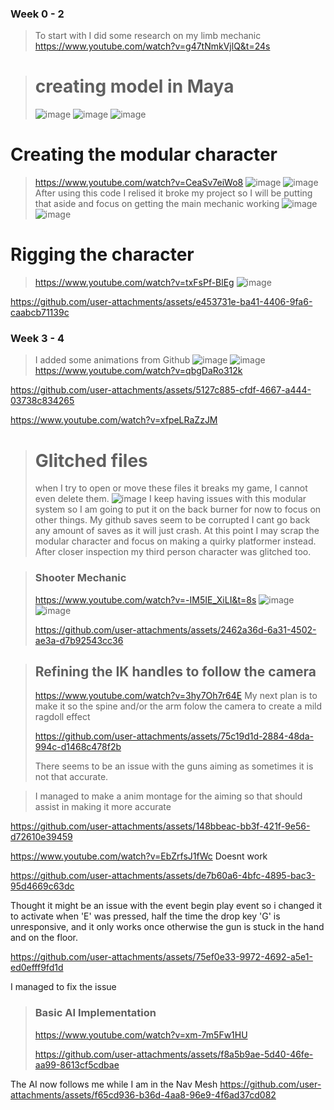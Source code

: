 ### Week 0 - 2
> To start with I did some research on my limb mechanic  
https://www.youtube.com/watch?v=g47tNmkVjlQ&t=24s

> # creating model in Maya
> ![image](https://github.com/user-attachments/assets/222f41dc-69d2-47ef-be7d-25dfd8efda73)
![image](https://github.com/user-attachments/assets/ab779f1d-27fe-40a2-8040-4fdeee6c0635)
![image](https://github.com/user-attachments/assets/80272e56-099b-4c4a-90f3-524068e2050d)

# Creating the modular character
> https://www.youtube.com/watch?v=CeaSv7eiWo8
> ![image](https://github.com/user-attachments/assets/ecb826b9-ca7c-480a-bd6e-a5cc14161d42)
![image](https://github.com/user-attachments/assets/ede6aba1-b19f-4092-9dd1-c490dd7e70ef)
After using this code I relised it broke my project so I will be putting that aside and focus on getting the main mechanic working
> ![image](https://github.com/user-attachments/assets/ce7003c5-7052-4820-995d-458d69e60f3b)
![image](https://github.com/user-attachments/assets/07d18dc4-16f4-467d-aef2-0df9711cba98)

# Rigging the character
> https://www.youtube.com/watch?v=txFsPf-BlEg
![image](https://github.com/user-attachments/assets/ea432f04-0668-4ac9-bedf-bc7e36472f2d)
> 
https://github.com/user-attachments/assets/e453731e-ba41-4406-9fa6-caabcb71139c

### Week 3 - 4
> I added some animations from Github
> ![image](https://github.com/user-attachments/assets/d5a14f3b-69cb-4b4a-8dc5-e68e32742e12)
>![image](https://github.com/user-attachments/assets/af28787c-3498-4006-bfbc-a3349d794400)
https://www.youtube.com/watch?v=qbgDaRo312k
> 
https://github.com/user-attachments/assets/5127c885-cfdf-4667-a444-03738c834265

https://www.youtube.com/watch?v=xfpeLRaZzJM
> # Glitched files
> when I try to open or move these files it breaks my game, I cannot even delete them.
> ![image](https://github.com/user-attachments/assets/d8d39b0f-169a-4155-acab-d0ab0ab4deb0)
I keep having issues with this modular system so I am going to put it on the back burner for now to focus on other things.
> My github saves seem to be corrupted I cant go back any amount of saves as it will just crash. At this point I may scrap the modular character and focus on making a quirky platformer instead.
> After closer inspection my third person character was glitched too.

>### Shooter Mechanic
>https://www.youtube.com/watch?v=-IM5IE_XiLI&t=8s 
>![image](https://github.com/user-attachments/assets/76da4d3c-5951-41e0-bc46-ae725ae0df3d)
![image](https://github.com/user-attachments/assets/11ab56c2-2e45-423f-b484-d9f5fcb6ec8c)
>
>https://github.com/user-attachments/assets/2462a36d-6a31-4502-ae3a-d7b92543cc36

>## Refining the IK handles to follow the camera
>https://www.youtube.com/watch?v=3hy7Oh7r64E
>My next plan is to make it so the spine and/or the arm folow the camera to create a mild ragdoll effect
>
>https://github.com/user-attachments/assets/75c19d1d-2884-48da-994c-d1468c478f2b
>
>There seems to be an issue with the guns aiming as sometimes it is not that accurate.

> I managed to make a anim montage for the aiming so that should assist in making it more accurate
> 
https://github.com/user-attachments/assets/148bbeac-bb3f-421f-9e56-d72610e39459

https://www.youtube.com/watch?v=EbZrfsJ1fWc
Doesnt work

https://github.com/user-attachments/assets/de7b60a6-4bfc-4895-bac3-95d4669c63dc

Thought it might be an issue with the event begin play event so i changed it to activate when 'E' was pressed, half the time the drop key 'G' is unresponsive, and it only works once otherwise the gun is stuck in the hand and on the floor.

https://github.com/user-attachments/assets/75ef0e33-9972-4692-a5e1-ed0efff9fd1d

I managed to fix the issue

>### Basic AI Implementation
>https://www.youtube.com/watch?v=xm-7m5Fw1HU
>
>https://github.com/user-attachments/assets/f8a5b9ae-5d40-46fe-aa99-8613cf5cdbae

The AI now follows me while I am in the Nav Mesh
https://github.com/user-attachments/assets/f65cd936-b36d-4aa8-96e9-4f6ad37cd082





